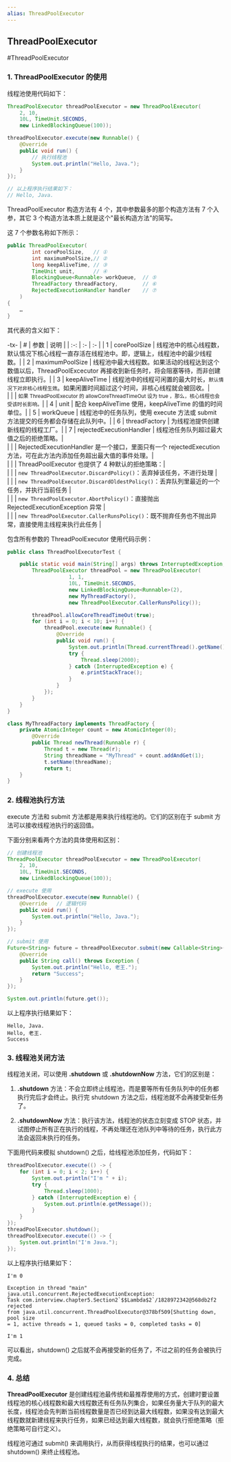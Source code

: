 ```yaml
---
alias: ThreadPoolExecutor
---
```


## ThreadPoolExecutor

#ThreadPoolExecutor

### 1. ThreadPoolExecutor 的使用

线程池使用代码如下：

```java    
ThreadPoolExecutor threadPoolExecutor = new ThreadPoolExecutor(
    2, 10, 
    10L, TimeUnit.SECONDS, 
    new LinkedBlockingQueue(100));

threadPoolExecutor.execute(new Runnable() {
    @Override
    public void run() {
        // 执行线程池
        System.out.println("Hello, Java.");
    }
});

// 以上程序执行结果如下：
// Hello, Java.
``` 

ThreadPoolExecutor 构造方法有 4 个，其中参数最多的那个构造方法有 7 个入参，其它 3 个构造方法本质上就是这个"最长构造方法"的简写。

这 7 个参数名称如下所示：

```java    
public ThreadPoolExecutor(
        int corePoolSize,   // ①
        int maximumPoolSize,// ② 
        long keepAliveTime, // ③ 
        TimeUnit unit,      // ④
        BlockingQueue<Runnable> workQueue,  // ⑤
        ThreadFactory threadFactory,        // ⑥
        RejectedExecutionHandler handler    // ⑦
    ) 
{
    …
}
```    

其代表的含义如下：

-tx-
|  #  | 参数 | 说明 |
| :-: | :-   | :-  |
|   1 | corePoolSize | 线程池中的核心线程数，默认情况下核心线程一直存活在线程池中。即，逻辑上，线程池中的最少线程数。|
|   2 | maximumPoolSize |  线程池中最大线程数。如果活动的线程达到这个数值以后，ThreadPoolExcecutor 再接收到新任务时，将会阻塞等待，而非创建线程立即执行。|
|   3 | keepAliveTime |  线程池中的线程可闲置的最大时长，<small>默认情况下对非核心线程生效</small>。如果闲置时间超过这个时间，非核心线程就会被回收。|\
|     |                 |  <small>如果 ThreadPoolExecutor 的 allowCoreThreadTimeOut 设为 true ，那么，核心线程也会受该时长影响。</small>|
|   4 | unit | 配合 keepAliveTime 使用，keepAliveTime 的值的时间单位。|
|   5 | workQueue  | 线程池中的任务队列，使用 execute 方法或 submit 方法提交的任务都会存储在此队列中。|
|   6 | threadFactory |  为线程池提供创建新线程的线程工厂。|
|   7 | rejectedExecutionHandler | 线程池任务队列超过最大值之后的拒绝策略。|\
|     |                          | RejectedExecutionHandler 是一个接口，里面只有一个 rejectedExecution 方法，可在此方法内添加任务超出最大值的事件处理。|\
|     |                          |  ThreadPoolExecutor 也提供了 4 种默认的拒绝策略：|\
|     |                          | `new ThreadPoolExecutor.DiscardPolicy()`：丢弃掉该任务，不进行处理 |\
|     |                          | `new ThreadPoolExecutor.DiscardOldestPolicy()`：丢弃队列里最近的一个任务，并执行当前任务 |\
|     |                          | `new ThreadPoolExecutor.AbortPolicy()`：直接抛出 RejectedExecutionException 异常 |\
|     |                          | `new ThreadPoolExecutor.CallerRunsPolicy()`：既不抛弃任务也不抛出异常，直接使用主线程来执行此任务 |


包含所有参数的 ThreadPoolExecutor 使用代码示例：

```java
public class ThreadPoolExecutorTest {

    public static void main(String[] args) throws InterruptedException, ExecutionException {
        ThreadPoolExecutor threadPool = new ThreadPoolExecutor(
                    1, 1,
                    10L, TimeUnit.SECONDS, 
                    new LinkedBlockingQueue<Runnable>(2),
                    new MyThreadFactory(), 
                    new ThreadPoolExecutor.CallerRunsPolicy());

        threadPool.allowCoreThreadTimeOut(true);
        for (int i = 0; i < 10; i++) {
            threadPool.execute(new Runnable() {
                @Override
                public void run() {
                    System.out.println(Thread.currentThread().getName());
                    try {
                        Thread.sleep(2000);
                    } catch (InterruptedException e) {
                        e.printStackTrace();
                    }
                }
            });
        }
    }
}

class MyThreadFactory implements ThreadFactory {
    private AtomicInteger count = new AtomicInteger(0);
        @Override
        public Thread newThread(Runnable r) {
            Thread t = new Thread(r);
            String threadName = "MyThread" + count.addAndGet(1);
            t.setName(threadName);
            return t;
    }
}
```    

### 2. 线程池执行方法

execute 方法和 submit 方法都是用来执行线程池的。它们的区别在于 submit 方法可以接收线程池执行的返回值。

下面分别来看两个方法的具体使用和区别：

```java    
// 创建线程池
ThreadPoolExecutor threadPoolExecutor = new ThreadPoolExecutor(
    2, 10, 
    10L, TimeUnit.SECONDS, 
    new LinkedBlockingQueue(100));

// execute 使用
threadPoolExecutor.execute(new Runnable() {
    @Override   // 逻辑代码
    public void run() {
        System.out.println("Hello, Java.");
    }
});

// submit 使用
Future<String> future = threadPoolExecutor.submit(new Callable<String>() {
    @Override
    public String call() throws Exception {
        System.out.println("Hello, 老王.");
        return "Success";
    }
});

System.out.println(future.get());
```    

以上程序执行结果如下：

```
Hello, Java.
Hello, 老王.
Success
```

### 3. 线程池关闭方法

线程池关闭，可以使用 **.shutdown** 或 **.shutdownNow** 方法，它们的区别是：

1. **.shutdown** 方法：不会立即终止线程池，而是要等所有任务队列中的任务都执行完后才会终止。执行完 shutdown 方法之后，线程池就不会再接受新任务了。

2. **.shutdownNow** 方法：执行该方法，线程池的状态立刻变成 STOP 状态，并试图停止所有正在执行的线程，不再处理还在池队列中等待的任务，执行此方法会返回未执行的任务。

下面用代码来模拟 shutdown() 之后，给线程池添加任务，代码如下：

    
```java
threadPoolExecutor.execute(() -> {
    for (int i = 0; i < 2; i++) {
        System.out.println("I'm " + i);
        try {
            Thread.sleep(1000);
        } catch (InterruptedException e) {
            System.out.println(e.getMessage());
        }
    }
});
threadPoolExecutor.shutdown();
threadPoolExecutor.execute(() -> {
    System.out.println("I'm Java.");
});
```    

以上程序执行结果如下：

```
I'm 0

Exception in thread "main" java.util.concurrent.RejectedExecutionException:
Task com.interview.chapter5.Section2`$$Lambda$2`/1828972342@568db2f2 rejected
from java.util.concurrent.ThreadPoolExecutor@378bf509[Shutting down, pool size
= 1, active threads = 1, queued tasks = 0, completed tasks = 0]

I'm 1
```

可以看出，shutdown() 之后就不会再接受新的任务了，不过之前的任务会被执行完成。


### 4. 总结

**ThreadPoolExecutor** 是创建线程池最传统和最推荐使用的方式，创建时要设置线程池的核心线程数和最大线程数还有任务队列集合，如果任务量大于队列的最大长度，线程池会先判断当前线程数量是否已经到达最大线程数，如果没有达到最大线程数就新建线程来执行任务，如果已经达到最大线程数，就会执行拒绝策略（拒绝策略可自行定义）。

线程池可通过 submit() 来调用执行，从而获得线程执行的结果，也可以通过 shutdown() 来终止线程池。
